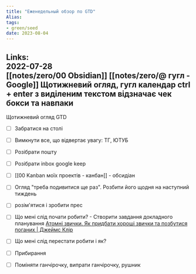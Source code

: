 ```yaml
---
title: "Еженедельный обзор по GTD"
Alias: 
tags:
- green/seed
date: 2023-08-04
---
```

Links:  
2022-07-28  
[[notes/zero/00 Obsidian]]
[[notes/zero/@ гугл - Google]]
Щотижневий огляд, гугл календар
ctrl + enter з виділеним текстом відзначає чек бокси та навпаки
-
Щотижневий огляд GTD
- [ ] Забратися на столі
- [ ] Вимкнути все, що відвертає увагу: ТГ, ЮТУБ
- [ ] Розібрати пошту
- [ ] Розібрати inbox google keep
- [ ] [[00 Kanban моїх проектів - канбан]] - обсидіан
- [ ] Огляд "треба подивитися ще раз". Розбити його щодня на наступний тиждень
- [ ] розім'ятися і зробити прес
- [ ] Що мені слід почати робити? - Створити завдання докладного планування [Атомні звички. Як придбати хороші звички та позбутися поганих | Джеймс Клір](https://youtu.be/byu-LCoeENQ)
- [ ] Що мені слід перестати робити і як?
- [ ] Прибирання
- [ ] Поміняти ганчірочку, випрати ганчірочку, рушник

